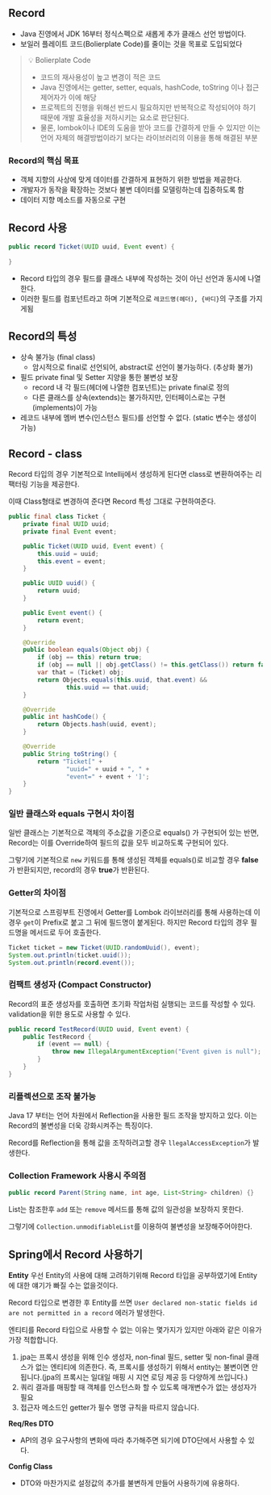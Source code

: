 ## Record
- Java 진영에서 JDK 16부터 정식스펙으로 새롭게 추가 클래스 선언 방법이다.
- 보일러 플레이트 코드(Bolierplate Code)를 줄이는 것을 목표로 도입되었다

> 💡 Bolierplate Code
> - 코드의 재사용성이 높고 변경이 적은 코드
> - Java 진영에서는 getter, setter, equals, hashCode, toString 이나 접근제어자가 이에 해당
> - 프로젝트의 진행을 위해선 반드시 필요하지만 반복적으로 작성되어야 하기 때문에 개발 효율성을 저하시키는 요소로 판단된다.
> - 물론, lombok이나 IDE의 도움을 받아 코드를 간결하게 만들 수 있지만 이는 언어 자체의 해결방법이라기 보다는 라이브러리의 이용을 통해 해결된 부분

### Record의 핵심 목표
- 객체 지향의 사상에 맞게 데이터를 간결하게 표현하기 위한 방법을 제공한다.
- 개발자가 동작을 확장하는 것보다 불변 데이터를 모델링하는데 집중하도록 함
- 데이터 지향 메소드를 자동으로 구현

## Record 사용
```java
public record Ticket(UUID uuid, Event event) { 
    
}
```
- Record 타입의 경우 필드를 클래스 내부에 작성하는 것이 아닌 선언과 동시에 나열한다.
- 이러한 필드를 컴포넌트라고 하며 기본적으로 `레코드명(헤더), {바디}`의 구조를 가지게됨

## Record의 특성
- 상속 불가능 (final class)
    - 암시적으로 final로 선언되어, abstract로 선언이 불가능하다. (추상화 불가)
- 필드 private final 및 Setter 지양을 통한 불변성 보장
    - record 내 각 필드(헤더에 나열한 컴포넌트)는 private final로 정의
    - 다른 클래스를 상속(extends)는 불가하지만, 인터페이스로는 구현(implements)이 가능
- 레코드 내부에 멤버 변수(인스턴스 필드)를 선언할 수 없다. (static 변수는 생성이 가능)

## Record - class
Record 타입의 경우 기본적으로 Intellij에서 생성하게 된다면 class로 변환하여주는 리팩터링 기능을 제공한다.

이때 Class형태로 변경하여 준다면 Record 특성 그대로 구현하여준다.

```java
public final class Ticket {
    private final UUID uuid;
    private final Event event;

    public Ticket(UUID uuid, Event event) {
        this.uuid = uuid;
        this.event = event;
    }

    public UUID uuid() {
        return uuid;
    }

    public Event event() {
        return event;
    }

    @Override
    public boolean equals(Object obj) {
        if (obj == this) return true;
        if (obj == null || obj.getClass() != this.getClass()) return false;
        var that = (Ticket) obj;
        return Objects.equals(this.uuid, that.event) &&
                this.uuid == that.uuid;
    }

    @Override
    public int hashCode() {
        return Objects.hash(uuid, event);
    }

    @Override
    public String toString() {
        return "Ticket[" +
                "uuid=" + uuid + ", " +
                "event=" + event + ']';
    }
}
```


### 일반 클래스와 equals 구현시 차이점
일반 클래스는 기본적으로 객체의 주소값을 기준으로 equals() 가 구현되어 있는 반면, Record는 이를 Override하여 필드의 값을 모두 비교하도록 구현되어 있다.

그렇기에 기본적으로 `new` 키워드를 통해 생성된 객체를 equals()로 비교할 경우 **false**가 반환되지만, record의 경우 **true**가 반환된다.

### Getter의 차이점
기본적으로 스프링부트 진영에서 Getter를 Lombok 라이브러리를 통해 사용하는데 이경우 `get`이 Prefix로 붙고 그 뒤에 필드명이 붙게된다.
하지만 Record 타입의 경우 필드명을 메서드로 두어 호출한다.

```java
Ticket ticket = new Ticket(UUID.randomUuid(), event);
System.out.println(ticket.uuid());
System.out.println(record.event());
```

### 컴팩트 생성자 (Compact Constructor)
Record의 표준 생성자를 호출하면 초기화 작업처럼 실행되는 코드를 작성할 수 있다.
validation을 위한 용도로 사용할 수 있다.

```java
public record TestRecord(UUID uuid, Event event) {
    public TestRecord {
        if (event == null) {
            throw new IllegalArgumentException("Event given is null");
        }
    }
}
```

### 리플렉션으로 조작 불가능
Java 17 부터는 언어 차원에서 Reflection을 사용한 필드 조작을 방지하고 있다.
이는 Record의 불변성을 더욱 강화시켜주는 특징이다.

Record를 Reflection을 통해 값을 조작하려고할 경우 `llegalAccessException`가 발생한다.

### Collection Framework 사용시 주의점
```java
public record Parent(String name, int age, List<String> children) {}
```
List는 참조한후 `add` 또는 `remove` 메서드를 통해 값의 일관성을 보장하지 못한다.

그렇기에 `Collection.unmodifiableList`를 이용하여 불변성을 보장해주어야한다.

## Spring에서 Record 사용하기

**Entity**
우선 Entity의 사용에 대해 고려하기위해 Record 타입을 공부하였기에 Entity에 대한 얘기가 빠질 수는 없을것이다.

Record 타입으로 변경한 후 Entity를 쓰면 `User declared non-static fields id are not permitted in a record` 에러가 발생한다.

엔티티를 Record 타입으로 사용할 수 없는 이유는 몇가지가 있지만 아래와 같은 이유가 가장 적합합니다.

1. jpa는 프록시 생성을 위해 인수 생성자, non-final 필드, setter 및 non-final 클래스가 없는 엔티티에 의존한다.
즉, 프록시를 생성하기 위해서 entity는 불변이면 안됩니다.(jpa의 프록시는 일대일 매핑 시 지연 로딩 제공 등 다양하게 쓰입니다.)
2. 쿼리 결과를 매핑할 때 객체를 인스턴스화 할 수 있도록 매개변수가 없는 생성자가 필요
3. 접근자 메소드인 getter가 필수 명명 규칙을 따르지 않습니다.

**Req/Res DTO**
- API의 경우 요구사항의 변화에 따라 추가해주면 되기에 DTO단에서 사용할 수 있다.

**Config Class**
- DTO와 마찬가지로 설정값의 추가를 불변하게 만들어 사용하기에 유용하다.